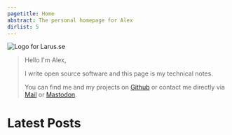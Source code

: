 ```yaml
---
pagetitle: Home
abstract: The personal homepage for Alex
dirlist: 5
---
```


<div class="row">

![Logo for Larus.se](/style/larus.png "Gus the Seagull")

> Hello I'm Alex,
>
> I write open source software and this page is my technical notes.
>
> You can find me and my projects on [Github](https://github.com/lmas)
> or contact me directly via [Mail](mailto:hi@larus.se) or
<a rel="me" href="https://social.larus.se/@lmas">Mastodon</a>.

</div>

# Latest Posts
